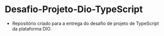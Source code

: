 # Desafio-Projeto-Dio-TypeScript
- Repositório criado para a entrega do desafio de projeto de TypeScript da plataforma DIO.